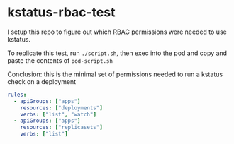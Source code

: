 # kstatus-rbac-test

I setup this repo to figure out which RBAC permissions were needed to use kstatus. 

To replicate this test, run `./script.sh`, then exec into the pod and copy and paste the contents of `pod-script.sh`

Conclusion:
this is the minimal set of permissions needed to run a kstatus check on a deployment
```yaml
rules:
  - apiGroups: ["apps"]
    resources: ["deployments"]
    verbs: ["list", "watch"]
  - apiGroups: ["apps"]
    resources: ["replicasets"]
    verbs: ["list"]
```